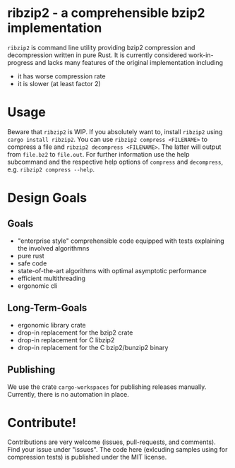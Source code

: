 # ribzip2 - a comprehensible bzip2 implementation

`ribzip2` is command line utility providing bzip2 compression and decompression written in pure Rust. It is currently
considered work-in-progress and lacks many features of the original implementation including

 * it has worse compression rate
 * it is slower (at least factor 2)

# Usage

Beware that `ribzip2` is WIP. If you absolutely want to, install `ribzip2` using `cargo install ribzip2`.
You can use `ribzip2 compress <FILENAME>` to compress a file and `ribzip2 decompress <FILENAME>`.
The latter will output from `file.bz2` to `file.out`. For further information use the help subcommand
and the respective help options of `compress` and `decompress`, e.g. `ribzip2 compress --help`.

# Design Goals

## Goals

 * "enterprise style" comprehensible code equipped with tests explaining the involved algorithmns
 * pure rust
 * safe code
 * state-of-the-art algorithms with optimal asymptotic performance
 * efficient multithreading
 * ergonomic cli

## Long-Term-Goals

 * ergonomic library crate
 * drop-in replacement for the bzip2 crate
 * drop-in replacement for C libzip2
 * drop-in replacement for the C bzip2/bunzip2 binary

## Publishing

We use the crate `cargo-workspaces` for publishing releases manually. Currently, there is no automation in place.

# Contribute!

Contributions are very welcome (issues, pull-requests, and comments). Find your issue under "issues".
The code here (exlcuding samples using for compression tests) is published
under the MIT license.
